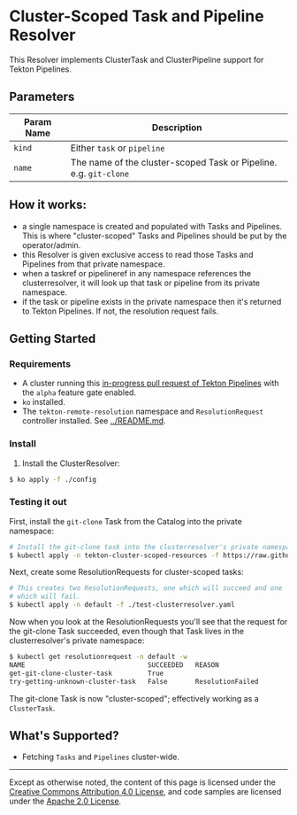 # Cluster-Scoped Task and Pipeline Resolver

This Resolver implements ClusterTask and ClusterPipeline support for
Tekton Pipelines.

## Parameters

| Param Name | Description                                                       |
|------------|-------------------------------------------------------------------|
| `kind`     | Either `task` or `pipeline`                                       |
| `name`     | The name of the cluster-scoped Task or Pipeline. e.g. `git-clone` |

## How it works:
- a single namespace is created and populated with Tasks and Pipelines.
  This is where "cluster-scoped" Tasks and Pipelines should be put by
  the operator/admin.
- this Resolver is given exclusive access to read those Tasks and
  Pipelines from that private namespace.
- when a taskref or pipelineref in any namespace references the
  clusterresolver, it will look up that task or pipeline from its
  private namespace.
- if the task or pipeline exists in the private namespace then it's
  returned to Tekton Pipelines. If not, the resolution request fails.

## Getting Started

### Requirements

- A cluster running this [in-progress pull request of Tekton Pipelines](https://github.com/tektoncd/pipeline/pull/4596)
  with the `alpha` feature gate enabled.
- `ko` installed.
- The `tekton-remote-resolution` namespace and `ResolutionRequest`
  controller installed. See [../README.md](../README.md).

### Install

1. Install the ClusterResolver:

```bash
$ ko apply -f ./config
```

### Testing it out

First, install the `git-clone` Task from the Catalog into the private
namespace:

```bash
# Install the git-clone task into the clusterresolver's private namespace
$ kubectl apply -n tekton-cluster-scoped-resources -f https://raw.githubusercontent.com/tektoncd/catalog/main/task/git-clone/0.5/git-clone.yaml
```

Next, create some ResolutionRequests for cluster-scoped tasks:

```bash
# This creates two ResolutionRequests, one which will succeed and one
# which will fail.
$ kubectl apply -n default -f ./test-clusterresolver.yaml
```

Now when you look at the ResolutionRequests you'll see that the request
for the git-clone Task succeeded, even though that Task lives in the
clusterresolver's private namespace:

```bash
$ kubectl get resolutionrequest -n default -w
NAME                               SUCCEEDED   REASON
get-git-clone-cluster-task         True
try-getting-unknown-cluster-task   False       ResolutionFailed
```

The git-clone Task is now "cluster-scoped"; effectively working as a
`ClusterTask`.

## What's Supported?

- Fetching `Tasks` and `Pipelines` cluster-wide.

---

Except as otherwise noted, the content of this page is licensed under the
[Creative Commons Attribution 4.0 License](https://creativecommons.org/licenses/by/4.0/),
and code samples are licensed under the
[Apache 2.0 License](https://www.apache.org/licenses/LICENSE-2.0).
